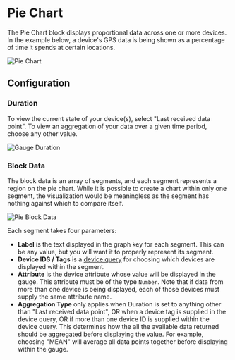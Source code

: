 # Pie Chart

The Pie Chart block displays proportional data across one or more devices. In the example below, a device's GPS data is being shown as a percentage of time it spends at certain locations.

![Pie Chart](/images/dashboards/pie-example.png "Pie Chart")

## Configuration

### Duration

To view the current state of your device(s), select "Last received data point". To view an aggregation of your data over a given time period, choose any other value.

![Gauge Duration](/images/dashboards/gauge-duration.png "Gauge Duration")

### Block Data

The block data is an array of segments, and each segment represents a region on the pie chart. While it is possible to create a chart within only one segment, the visualization would be meaningless as the segment has nothing against which to compare itself.

![Pie Block Data](/images/dashboards/pie-block-data.png "Pie Block Data")

Each segment takes four parameters:

* **Label** is the text displayed in the graph key for each segment. This can be any value, but you will want it to properly represent its segment.
* **Device IDS / Tags** is a [device query](/devices/device-queries) for choosing which devices are displayed within the segment.
* **Attribute** is the device attribute whose value will be displayed in the gauge. This attribute must be of the type `Number`. Note that if data from more than one device is being displayed, each of those devices must supply the same attribute name.
* **Aggregation Type** only applies when Duration is set to anything other than "Last received data point", OR when a device tag is supplied in the device query, OR if more than one device ID is supplied within the device query. This determines how the all the available data returned should be aggregated before displaying the value. For example, choosing "MEAN" will average all data points together before displaying within the gauge.
